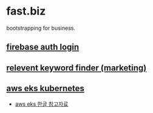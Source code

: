 # fast.biz
bootstrapping for business.

## [firebase auth login](https://github.com/dohyung97022/firebase-login)


## [relevent keyword finder (marketing)](https://github.com/dohyung97022/rel-kw)


## [aws eks kubernetes](https://docs.aws.amazon.com/eks/latest/userguide/getting-started.html)
- [aws eks 한글 참고자료](https://sarc.io/index.php/aws/1760-eksctl-aws-eks)
